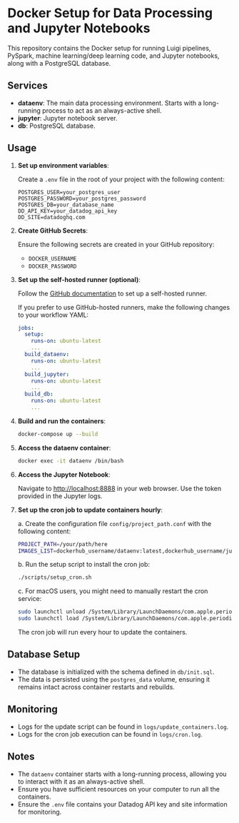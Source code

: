 # Docker Setup for Data Processing and Jupyter Notebooks

This repository contains the Docker setup for running Luigi pipelines, PySpark, machine learning/deep learning code, and Jupyter notebooks, along with a PostgreSQL database.

## Services

- **dataenv**: The main data processing environment. Starts with a long-running process to act as an always-active shell.
- **jupyter**: Jupyter notebook server.
- **db**: PostgreSQL database.

## Usage

1. **Set up environment variables**:

   Create a `.env` file in the root of your project with the following content:

   ```env
   POSTGRES_USER=your_postgres_user
   POSTGRES_PASSWORD=your_postgres_password
   POSTGRES_DB=your_database_name
   DD_API_KEY=your_datadog_api_key
   DD_SITE=datadoghq.com
   ```

2. **Create GitHub Secrets**:

   Ensure the following secrets are created in your GitHub repository:

   - `DOCKER_USERNAME`
   - `DOCKER_PASSWORD`

3. **Set up the self-hosted runner (optional)**:

   Follow the [GitHub documentation](https://docs.github.com/en/actions/hosting-your-own-runners/managing-self-hosted-runners/about-self-hosted-runners) to set up a self-hosted runner.

   If you prefer to use GitHub-hosted runners, make the following changes to your workflow YAML:

   ```yaml
   jobs:
     setup:
       runs-on: ubuntu-latest
       ...
     build_dataenv:
       runs-on: ubuntu-latest
       ...
     build_jupyter:
       runs-on: ubuntu-latest
       ...
     build_db:
       runs-on: ubuntu-latest
       ...
   ```

4. **Build and run the containers**:

   ```sh
   docker-compose up --build
   ```

5. **Access the dataenv container**:

   ```sh
   docker exec -it dataenv /bin/bash
   ```

6. **Access the Jupyter Notebook**:

   Navigate to [http://localhost:8888](http://localhost:8888) in your web browser. Use the token provided in the Jupyter logs.

7. **Set up the cron job to update containers hourly**:

   a. Create the configuration file `config/project_path.conf` with the following content:

      ```sh
      PROJECT_PATH=/your/path/here
      IMAGES_LIST=dockerhub_username/dataenv:latest,dockerhub_username/jupyter:latest,dockerhub_username/db:latest
      ```

   b. Run the setup script to install the cron job:

      ```sh
      ./scripts/setup_cron.sh
      ```

   c. For macOS users, you might need to manually restart the cron service:

      ```sh
      sudo launchctl unload /System/Library/LaunchDaemons/com.apple.periodic-daily.plist
      sudo launchctl load /System/Library/LaunchDaemons/com.apple.periodic-daily.plist
      ```

   The cron job will run every hour to update the containers.

## Database Setup

- The database is initialized with the schema defined in `db/init.sql`.
- The data is persisted using the `postgres_data` volume, ensuring it remains intact across container restarts and rebuilds.

## Monitoring

- Logs for the update script can be found in `logs/update_containers.log`.
- Logs for the cron job execution can be found in `logs/cron.log`.

## Notes

- The `dataenv` container starts with a long-running process, allowing you to interact with it as an always-active shell.
- Ensure you have sufficient resources on your computer to run all the containers.
- Ensure the `.env` file contains your Datadog API key and site information for monitoring.